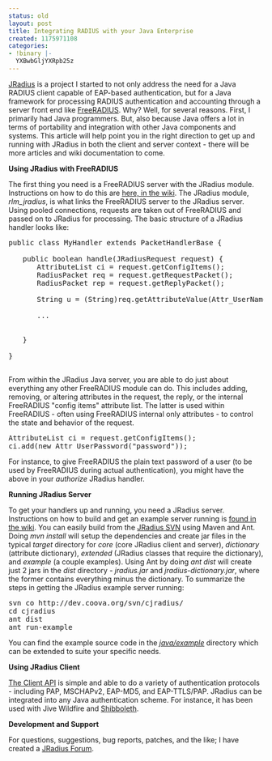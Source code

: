 ```yaml
---
status: old
layout: post
title: Integrating RADIUS with your Java Enterprise
created: 1175971108
categories:
- !binary |-
  YXBwbGljYXRpb25z
---
```

<a href="/JRadius">JRadius</a> is a project I started to not only address the need for a Java RADIUS client capable of EAP-based authentication, but for a Java framework for processing RADIUS authentication and accounting through a server front end like <a href="http://freeradius.org/">FreeRADIUS</a>. Why? Well, for several reasons. First, I primarily had Java programmers. But, also because Java offers a lot in terms of portability and integration with other Java components and systems. This article will help point you in the right direction to get up and running with JRadius in both the client and server context - there will be more articles and wiki documentation to come.

<strong>Using JRadius with FreeRADIUS</strong>

The first thing you need is a FreeRADIUS server with the JRadius module. Instructions on how to do this are <a href="/JRadius/FreeRADIUS">here, in the wiki</a>. The JRadius module, <em>rlm_jradius</em>, is what links the FreeRADIUS server to the JRadius server. Using pooled connections, requests are taken out of FreeRADIUS and passed on to JRadius for processing. The basic structure of a JRadius handler looks like:
<pre class="code">
<div>public class MyHandler extends PacketHandlerBase {</div>
<div style="padding-left: 2em">public boolean handle(JRadiusRequest request) {
<div style="padding-left: 2em">AttributeList ci = request.getConfigItems();
RadiusPacket req = request.getRequestPacket();
RadiusPacket rep = request.getReplyPacket();</div>
<div style="padding-left: 2em">String u = (String)req.getAttributeValue(Attr_UserName.TYPE);</div>
<div style="padding-left: 2em">...</div>
</div>
<div style="padding-left: 2em">}</div>
<div>}</div>
</pre>
From within the JRadius Java server, you are able to do just about everything any other FreeRADIUS module can do. This includes adding, removing, or altering attributes in the request, the reply, or the internal FreeRADIUS "config items" attribute list. The latter is used within FreeRADIUS - often using FreeRADIUS internal only attributes - to control the state and behavior of the request.
<pre>AttributeList ci = request.getConfigItems();
ci.add(new Attr_UserPassword("password"));</pre>
For instance, to give FreeRADIUS the plain text password of a user (to be used by FreeRADIUS during actual authentication), you might have the above in your <em>authorize</em> JRadius handler.

<strong>Running JRadius Server</strong>

To get your handlers up and running, you need a JRadius server. Instructions on how to build and get an example server running is <a href="/JRadius/RunServer">found in the wiki</a>. You can easily build from the <a href="http://dev.coova.org/svn/cjradius/">JRadius SVN</a> using Maven and Ant. Doing <em>mvn install</em> will setup the dependencies and create jar files in the typical <em>target</em> directory for <em>core</em> (core JRadius client and server), <em>dictionary</em> (attribute dictionary), <em>extended</em> (JRadius classes that require the dictionary), and <em>example</em> (a couple examples). Using Ant by doing <em>ant dist</em> will create just 2 jars in the <em>dist</em> directory - <em>jradius.jar</em> and <em>jradius-dictionary.jar</em>, where the former contains everything minus the dictionary. To summarize the steps in getting the JRadius example server running:
<pre>svn co http://dev.coova.org/svn/cjradius/
cd cjradius
ant dist
ant run-example</pre>
You can find the example source code in the <a href="http://dev.coova.org/svn/cjradius/java/example/org/jradius/example/"><em>java/example</em></a> directory which can be extended to suite your specific needs.

<strong>Using JRadius Client </strong>

<a href="/wiki/JRadius_ClientAPI">The Client API</a> is simple and able to do a variety of authentication protocols - including PAP, MSCHAPv2, EAP-MD5, and EAP-TTLS/PAP. JRadius can be integrated into any Java authentication scheme. For instance, it has been used with Jive Wildfire and <a href="http://rags.6pack.org/doku.php">Shibboleth</a>.

<strong>Development and Support </strong>

For questions, suggestions, bug reports, patches, and the like; I have created a <a href="/forum/">JRadius Forum</a>.

